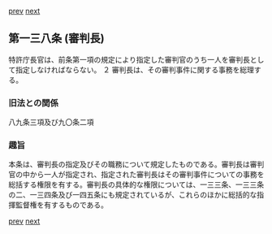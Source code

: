 [prev](/specific/markdowns/特許法/200_Mp-Ch_6-At_137.md)
[next](/specific/markdowns/特許法/202_Mp-Ch_6-At_139.md)
## 第一三八条 (審判長)
特許庁長官は、前条第一項の規定により指定した審判官のうち一人を審判長として指定しなければならない。
２ 審判長は、その審判事件に関する事務を総理する。

### 旧法との関係
八九条三項及び九〇条二項

### 趣旨
本条は、審判長の指定及びその職務について規定したものである。審判長は審判官の中から一人が指定され、指定された審判長はその審判事件についての事務を総括する権限を有する。審判長の具体的な権限については、一三三条、一三三条の二、一三四条及び一四五条にも規定されているが、これらのほかに総括的な指揮監督権を有するものである。

[prev](/specific/markdowns/特許法/200_Mp-Ch_6-At_137.md)
[next](/specific/markdowns/特許法/202_Mp-Ch_6-At_139.md)